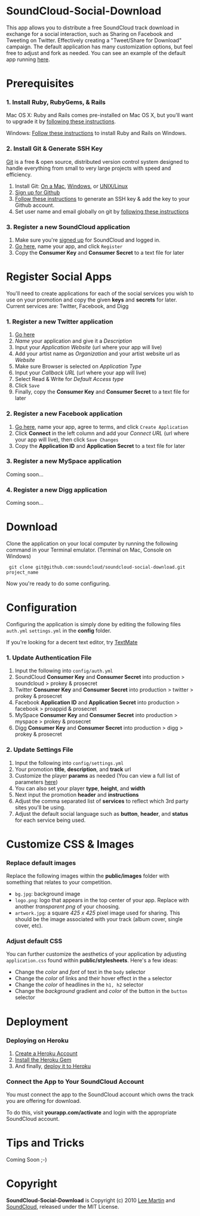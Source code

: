 # SoundCloud-Social-Download

This app allows you to distribute a free SoundCloud track download in exchange for a social interaction, such as Sharing on Facebook and Tweeting on Twitter. Effectively creating a "Tweet/Share for Download" campaign. The default application has many customization options, but feel free to adjust and fork as needed. You can see an example of the default app running [here](http://soundcloud-social-download.heroku.com/).

# Prerequisites

### 1. Install Ruby, RubyGems, & Rails

Mac OS X: Ruby and Rails comes pre-installed on Mac OS X, but you'll want to upgrade it by [following these instructions](http://developer.apple.com/Tools/developonrailsleopard.html).

Windows: [Follow these instructions](http://wiki.rubyonrails.org/getting-started/installation/windows) to install Ruby and Rails on Windows.

### 2. Install Git & Generate SSH Key

[Git](http://git-scm.com/) is a free & open source, distributed version control system designed to handle everything from small to very large projects with speed and efficiency.

1. Install Git: [On a Mac](http://github.com/guides/get-git-on-mac), [Windows](http://code.google.com/p/msysgit/), or [UNIX/Linux](http://book.git-scm.com/2_installing_git.html) 
2. [Sign up for Github](https://github.com/signup/free)
3. [Follow these instructions](http://help.github.com/mac-key-setup/) to generate an SSH key & add the key to your Github account.
4. Set user name and email globally on git by [following these instructions](http://help.github.com/git-email-settings/)

### 3. Register a new SoundCloud application

1. Make sure you're [signed up](http://soundcloud.com/signup) for SoundCloud and logged in.
2. [Go here](http://soundcloud.com/you/apps/new), name your app, and click `Register`
3. Copy the **Consumer Key** and **Consumer Secret** to a text file for later

# Register Social Apps

You'll need to create applications for each of the social services you wish to use on your promotion and copy the given **keys** and **secrets** for later. Current services are: Twitter, Facebook, and Digg

### 1. Register a new Twitter application

1. [Go here](http://twitter.com/apps/new)
2. *Name* your application and give it a *Description*
3. Input your *Application Website* (url where your app will live)
4. Add your artist name as *Organization* and your artist website url as *Website*
5. Make sure Browser is selected on *Application Type*
6. Input your *Callback URL* (url where your app will live)
7. Select Read & Write for *Default Access type*
8. Click `Save`
9. Finally, copy the **Consumer Key** and **Consumer Secret** to a text file for later

### 2. Register a new Facebook application

1. [Go here](http://www.facebook.com/developers/createapp.php), name your app, agree to terms, and click `Create Application`
2. Click **Connect** in the left column and add your *Connect URL* (url where your app will live), then click `Save Changes`
3. Copy the **Application ID** and **Application Secret** to a text file for later

### 3. Register a new MySpace application

Coming soon...

### 4. Register a new Digg application

Coming soon...

# Download

Clone the application on your local computer by running the following command in your Terminal emulator. (Terminal on Mac, Console on Windows)

     git clone git@github.com:soundcloud/soundcloud-social-download.git project_name

Now you're ready to do some configuring.

# Configuration

Configuring the application is simply done by editing the following files `auth.yml` `settings.yml` in the **config** folder.

If you're looking for a decent text editor, try [TextMate](http://macromates.com/)

### 1. Update Authentication File

1. Input the following into `config/auth.yml`
2. SoundCloud **Consumer Key** and **Consumer Secret** into production > soundcloud > prokey & prosecret
3. Twitter **Consumer Key** and **Consumer Secret** into production > twitter > prokey & prosecret
4. Facebook **Application ID** and **Application Secret** into production > facebook > proappid & prosecret
5. MySpace **Consumer Key** and **Consumer Secret** into production > myspace > prokey & prosecret
6. Digg **Consumer Key** and **Consumer Secret** into production > digg > prokey & prosecret

### 2. Update Settings File

1. Input the following into `config/settings.yml`
2. Your promotion **title**, **description**, and **track** url
3. Customize the player **params** as needed (You can view a full list of parameters [here](http://wiki.github.com/soundcloud/Widget-JS-API/widget-options))
4. You can also set your player **type**, **height**, and **width**
5. Next input the promotion **header** and **instructions**
6. Adjust the comma separated list of **services** to reflect which 3rd party sites you'll be using.
7. Adjust the default social language such as **button**, **header**, and **status** for each service being used.  

# Customize CSS & Images

### Replace default images

Replace the following images within the **public/images** folder with something that relates to your competition.

* `bg.jpg`: background image
* `logo.png`: logo that appears in the top center of your app. Replace with another _transparent png_ of your choosing.
* `artwork.jpg`: a square _425 x 425_ pixel image used for sharing. This should be the image associated with your track (album cover, single cover, etc).

### Adjust default CSS

You can further customize the aesthetics of your application by adjusting `application.css` found within **public/stylesheets**. Here's a few ideas:

* Change the _color_ and _font_ of text in the `body` selector
* Change the _color_ of links and their hover effect in the `a` selector
* Change the _color_ of headlines in the `h1, h2` selector
* Change the _background_ gradient and _color_ of the button in the `button` selector

# Deployment

### Deploying on Heroku

1. [Create a Heroku Account](http://heroku.com/signup)
2. [Install the Heroku Gem](http://docs.heroku.com/heroku-command)
3. And finally, [deploy it to Heroku](http://docs.heroku.com/quickstart#getting-your-app-on-heroku)

### Connect the App to Your SoundCloud Account

You must connect the app to the SoundCloud account which owns the track you are offering for download.

To do this, visit **yourapp.com/activate** and login with the appropriate SoundCloud account.

# Tips and Tricks

Coming Soon ;-)

# Copyright

**SoundCloud-Social-Download** is Copyright (c) 2010 [Lee Martin](http://Lee.Ma/rtin) and [SoundCloud](http://soundcloud.com), released under the MIT License.